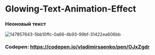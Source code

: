 # Glowing-Text-Animation-Effect
 
### Неоновый текст

![147857643-5bb10ffc-0a66-4b93-99bf-31422ea606bb](https://user-images.githubusercontent.com/56477695/147990252-96dd6b50-b2c8-4c9b-abf3-5c245f1502e0.jpg)

### Codepen: https://codepen.io/vladimirsaenko/pen/OJxZgdr
